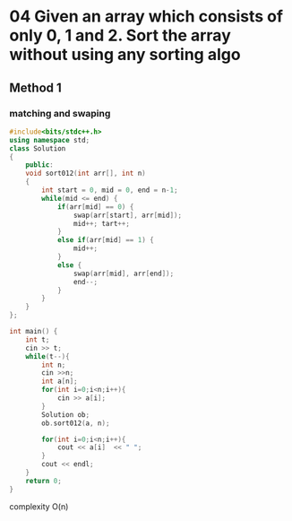 # 04 Given an array which consists of only 0, 1 and 2. Sort the array without using any sorting algo

## Method 1
<h3> matching and swaping </h3>

``` cpp
#include<bits/stdc++.h>
using namespace std;
class Solution
{
    public:
    void sort012(int arr[], int n)
    {
        int start = 0, mid = 0, end = n-1;
        while(mid <= end) {
            if(arr[mid] == 0) {
                swap(arr[start], arr[mid]);
                mid++; tart++;
            }
            else if(arr[mid] == 1) {
                mid++;
            }
            else {
                swap(arr[mid], arr[end]);
                end--;
            }
        }
    }
};

int main() {
    int t;
    cin >> t;
    while(t--){
        int n;
        cin >>n;
        int a[n];
        for(int i=0;i<n;i++){
            cin >> a[i];
        }
        Solution ob;
        ob.sort012(a, n);

        for(int i=0;i<n;i++){
            cout << a[i]  << " ";
        }
        cout << endl;      
    }
    return 0;
}
```
complexity O(n)
